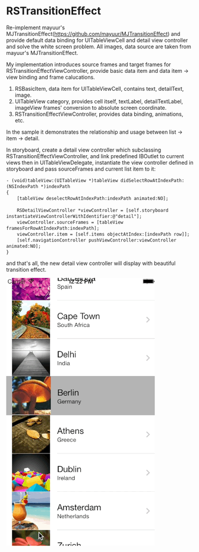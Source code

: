 RSTransitionEffect
==================

Re-implement mayuur's MJTransitionEffect(https://github.com/mayuur/MJTransitionEffect) and provide default data binding for UITableViewCell and detail view controller and solve the white screen problem. All images, data source are taken from mayuur's MJTransitionEffect.

My implementation introduces source frames and target frames for RSTransitionEffectViewController, provide basic data item and data item -> view binding and frame calucations.

1. RSBasicItem, data item for UITableViewCell, contains text, detailText, image.
2. UITableView category, provides cell itself, textLabel, detailTextLabel, imageView frames' conversion to absolute screen coordinate.
3. RSTransitionEffectViewController, provides data binding, animations, etc.

In the sample it demonstrates the relationship and usage between list -> item -> detail.

In storyboard, create a detail view controller which subclassing RSTransitionEffectViewController, and link predefined IBOutlet to current views then in UITableViewDelegate, instantiate the view controller defined in storyboard and pass sourceFrames and current list item to it:

    - (void)tableView:(UITableView *)tableView didSelectRowAtIndexPath:(NSIndexPath *)indexPath
    {
        [tableView deselectRowAtIndexPath:indexPath animated:NO];
    
        RSDetailViewController *viewController = [self.storyboard instantiateViewControllerWithIdentifier:@"detail"];
        viewController.sourceFrames = [tableView framesForRowAtIndexPath:indexPath];
        viewController.item = [self.items objectAtIndex:[indexPath row]];
        [self.navigationController pushViewController:viewController animated:NO];
    }

and that's all, the new detail view controller will display with beautiful transition effect.

![My image](sample.gif)
